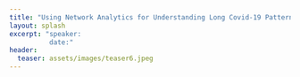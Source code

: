 ```yaml
---
title: "Using Network Analytics for Understanding Long Covid-19 Patterns (Part I)"
layout: splash
excerpt: "speaker:
          date:"
header:
  teaser: assets/images/teaser6.jpeg
---
```


